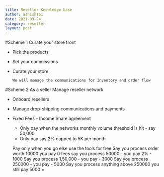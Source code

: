 ```yaml
---
title: Reseller Knowledge base  
author: ashish161
date: 2021-03-24
category: reseller
layout: post
---
```



#Scheme 1
Curate your store front 
- Pick the products 
- Set your commissions 
- Curate your store 

      We will manage the communications for Inventory and order flow    


#Scheme 2
As a seller 
Manage reseller network 

- Onboard resellers 
- Manage drop-shipping communications and payments
- Fixed Fees - Income Share agreement 
    - Only pay when the networks monthly volume threshold is hit - say 50,000 
    - Only pay say 2% capped to 5K per month 
    
    Pay only when you go else use the tools for free 
    Say you process order worth 10000 you pay 0 fees 
    say you process 50000 - you pay 2% - 1000
    Say you process 1,50,000 - you pay  - 3000 
    Say you process 250000 - you pay  - 5000 
    Say you process anything above 250000 you still pay 5000
=  

